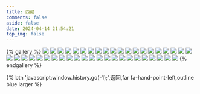 ```yaml
---
title: 西藏
comments: false
aside: false
date: 2024-04-14 21:54:21
top_img: false
---
```


{% gallery %}
![](https://blogfiles.oss.fyz666.xyz/webp/a4ddec62-1cb6-4fbf-9972-5a96aa3143c3.webp)
![](https://blogfiles.oss.fyz666.xyz/webp/1b62d062-233f-4ce9-b3e2-a81af02060bf.webp)
![](https://blogfiles.oss.fyz666.xyz/webp/26bf36ea-9b88-4d86-8454-ac0ca74a1eea.webp)
![](https://blogfiles.oss.fyz666.xyz/webp/2c26cd05-9767-4f12-8ff8-f71402d84d0c.webp)
![](https://blogfiles.oss.fyz666.xyz/webp/a90ac41e-8dd2-43e6-bd09-660d3a6c8a38.webp)
![](https://blogfiles.oss.fyz666.xyz/webp/8b69515e-9d98-4ad8-a047-6984e25ab277.webp)
![](https://blogfiles.oss.fyz666.xyz/webp/87a4f33d-a748-48b8-b31f-0b27a766da4e.webp)
![](https://blogfiles.oss.fyz666.xyz/jpeg/8eaa0297-3f78-420f-b91f-0c99afe21103.jpeg)
![](https://blogfiles.oss.fyz666.xyz/webp/e322467a-27e8-42c2-81e3-62a447ff52ef.webp)
![](https://blogfiles.oss.fyz666.xyz/webp/a0d99122-d556-4659-b69a-64d076e24d50.webp)
![](https://blogfiles.oss.fyz666.xyz/webp/a095cd35-6ac3-4d82-9dd5-db7fb01d65b5.webp)
![](https://blogfiles.oss.fyz666.xyz/webp/b2b79fc4-189e-4d0e-bcf7-e397f67724e8.webp)
![](https://blogfiles.oss.fyz666.xyz/webp/dde04861-475f-4dbe-bef2-b343adf7bbcc.webp)
![](https://blogfiles.oss.fyz666.xyz/webp/77bfe266-a86e-4641-857d-8bd20d80a711.webp)
![](https://blogfiles.oss.fyz666.xyz/webp/fd9d97c5-f367-4370-87de-06da764caaa5.webp)
![](https://blogfiles.oss.fyz666.xyz/webp/996091fa-8914-4d66-9451-de504edaed9c.webp)
![](https://blogfiles.oss.fyz666.xyz/webp/22bda7ea-3d0c-48c9-9e36-c911c83b0ae9.webp)
![](https://blogfiles.oss.fyz666.xyz/webp/ad9327d4-6b9e-4bdf-8c7f-d611656fcbf3.webp)
![](https://blogfiles.oss.fyz666.xyz/webp/b567b120-5919-4f92-85e7-99d75edaefba.webp)
![](https://blogfiles.oss.fyz666.xyz/webp/43740a7f-928d-40b1-8f0c-4a5509cca25a.webp)
![](https://blogfiles.oss.fyz666.xyz/webp/db1aa64c-7308-484e-afb1-65fd761ccc16.webp)
![](https://blogfiles.oss.fyz666.xyz/webp/6bc9f6a2-3d61-4f1d-a9af-019c36e3428d.webp)
![](https://blogfiles.oss.fyz666.xyz/jpeg/5244c2b8-c057-400a-b837-5c06a18d4850.jpeg)
![](https://blogfiles.oss.fyz666.xyz/webp/65eb3515-797d-4a9d-895d-ffad23cf2bd2.webp)
![](https://blogfiles.oss.fyz666.xyz/webp/1cd999be-3eed-4790-8676-2cbcae8d663e.webp)
![](https://blogfiles.oss.fyz666.xyz/webp/edde48e2-b86e-48f2-a94c-6c59e98e98f2.webp)
![](https://blogfiles.oss.fyz666.xyz/webp/9cf2e9a2-79b2-4bb8-ae31-ed9820294d6f.webp)
![](https://blogfiles.oss.fyz666.xyz/jpeg/9b3173de-3a0e-4029-9c9c-a148dd97850e.jpeg)
![](https://blogfiles.oss.fyz666.xyz/webp/5332d433-d9c7-4b98-91d6-1d65f85825f1.webp)
![](https://blogfiles.oss.fyz666.xyz/jpeg/cd61ed61-ca62-472c-b7da-ced8c671ae20.jpeg)
![](https://blogfiles.oss.fyz666.xyz/webp/f9ea5187-3741-4db1-89ac-9c7acae3ffe0.webp)
![](https://blogfiles.oss.fyz666.xyz/webp/c5fd8f70-6d12-466d-b055-2b69d39fadf6.webp)
![](https://blogfiles.oss.fyz666.xyz/webp/0e56ee98-deaa-47c8-ad7a-b824836f5622.webp)
![](https://blogfiles.oss.fyz666.xyz/webp/0c69547d-302f-4a7b-9320-aa58137386f2.webp)
![](https://blogfiles.oss.fyz666.xyz/webp/13e32f8d-6ef1-4a71-9dac-561ad354a4af.webp)
![](https://blogfiles.oss.fyz666.xyz/webp/abf675db-d3e0-44f0-a074-6b908c063424.webp)
![](https://blogfiles.oss.fyz666.xyz/webp/318009ca-69ab-4a8e-a706-89c93fbe5518.webp)
![](https://blogfiles.oss.fyz666.xyz/webp/01a66b7c-94b6-4a57-a33e-1a30951f710d.webp)
![](https://blogfiles.oss.fyz666.xyz/webp/7c44c2f1-9603-484b-94e3-b68ea423d583.webp)
![](https://blogfiles.oss.fyz666.xyz/webp/25669fbc-3510-40f0-b669-409e07f36527.webp)
![](https://blogfiles.oss.fyz666.xyz/webp/50f0f51d-fdec-4aca-b4d0-c55f50a3ab9e.webp)
![](https://blogfiles.oss.fyz666.xyz/jpeg/749f90f5-c927-4b99-86aa-b30c35dd433f.jpeg)
![](https://blogfiles.oss.fyz666.xyz/webp/17510e1b-8cb7-4889-9fe2-6b5557245433.webp)
{% endgallery %}

{% btn 'javascript:window.history.go(-1);',返回,far fa-hand-point-left,outline blue larger %}
